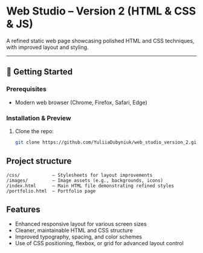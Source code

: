 # Web Studio – Version 2 (HTML & CSS & JS)

A refined static web page showcasing polished HTML and CSS techniques, with improved layout and styling.

---

## 🚀 Getting Started

### Prerequisites
- Modern web browser (Chrome, Firefox, Safari, Edge)

### Installation & Preview
1. Clone the repo:
   ```bash
   git clone https://github.com/YuliiaDubyniuk/web_studio_version_2.git
## Project structure
```
/css/            — Stylesheets for layout improvements
/images/         — Image assets (e.g., backgrounds, icons)
/index.html      — Main HTML file demonstrating refined styles
/portfolio.html  — Portfolio page
```

## Features
- Enhanced responsive layout for various screen sizes
- Cleaner, maintainable HTML and CSS structure
- Improved typography, spacing, and color schemes
- Use of CSS positioning, flexbox, or grid for advanced layout control
